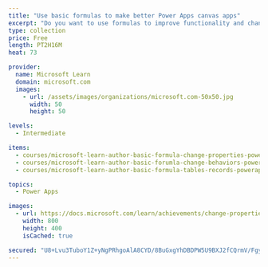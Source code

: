 ```yaml
---
title: "Use basic formulas to make better Power Apps canvas apps"
excerpt: "Do you want to use formulas to improve functionality and change a behavior in your Power Apps canvas app? This learning path can help you accomplish your goal."
type: collection
price: Free
length: PT2H16M
heat: 73

provider:
  name: Microsoft Learn
  domain: microsoft.com
  images:
    - url: /assets/images/organizations/microsoft.com-50x50.jpg
      width: 50
      height: 50

levels:
  - Intermediate

items:
  - courses/microsoft-learn-author-basic-formula-change-properties-powerapps
  - courses/microsoft-learn-author-basic-forumla-change-behaviors-powerapps
  - courses/microsoft-learn-author-basic-formula-tables-records-powerapps

topics:
  - Power Apps

images:
  - url: https://docs.microsoft.com/learn/achievements/change-properties-social.png
    width: 800
    height: 400
    isCached: true

secured: "U8+Lvu3TuboY1Z+yNgPRhgoAlA8CYD/8BuGxgYhDBDPW5U9BXJ2fCQrmV/Fgy4QmBdWzinlV3PdrsBDTe1OXaqULXcLXf+a+o/+/dffmWERKA2+Gv24/qikF0o3AtaV65Qx9hvQk5/lgrUO3sIF1mz/6hNJ5/bNuwvPKZDcEjsh1bczh2rR48WlHpQtwruds3F/r9cNLR6k7Zr/9sRiCptBETgvPMHyTIpZDVfPiTOqhsOdaPqU7JAV/Ab57KHfpR9qt4DxP+ZOn9V47uzlkgtRQOhdQW1BfuFdbD3/8d+wZIf5ZxLJXsIM079wgOK+uf9Zi8XFQVDiadGEqeerC+FNnEXjB1sTIcKIyEy+Hi08=;1P+JJsfFdeBTS6ay5gXW1w=="
---
```


